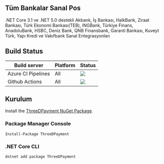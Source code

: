 ## Tüm Bankalar Sanal Pos

.NET Core 3.1 ve .NET 5.0 destekli Akbank, İş Bankası, HalkBank, Ziraat Bankası, Türk Ekonomi Bankası(TEB), INGBank, Türkiye Finans, AnadoluBank, HSBC, Deniz Bank, QNB Finansbank, Garanti Bankası, Kuveyt Türk, Yapı Kredi ve Vakıfbank Sanal Entegrasyonları

## Build Status
| Build server    | Platform       | Status      |
|-----------------|----------------|-------------|
| Azure CI Pipelines  | All            |![](https://dev.azure.com/fsefacan/3DPaymentAspNetCore/_apis/build/status/sefacan.3DPaymentAspNetCore?branchName=master) |
| Github Actions  | All            |![](https://github.com/sefacan/3DPaymentAspNetCore/workflows/ASP.NET%20Core%20CI/badge.svg) |

## Kurulum

Install the [ThreeDPayment NuGet Package](https://www.nuget.org/packages/ThreeDPayment).

### Package Manager Console

```
Install-Package ThreeDPayment
```

### .NET Core CLI

```
dotnet add package ThreeDPayment
```
